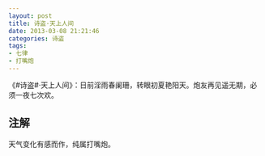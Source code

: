 ```yaml
---
layout: post
title: 诗盗·天上人间
date: 2013-03-08 21:21:46
categories: 诗盗
tags:
- 七律
- 打嘴炮
---
```

《#诗盗#·天上人间》：日前淫雨春阑珊，转眼初夏艳阳天。炮友再见遥无期，必须一夜七次欢。

## 注解
天气变化有感而作，纯属打嘴炮。
